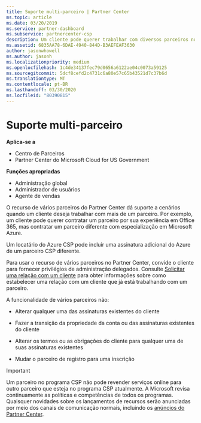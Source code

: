 ```yaml
---
title: Suporte multi-parceiro | Partner Center
ms.topic: article
ms.date: 03/20/2019
ms.service: partner-dashboard
ms.subservice: partnercenter-csp
description: Um cliente pode querer trabalhar com diversos parceiros no programa de Cloud Solution Provider especializados em diferentes serviços.
ms.assetid: 6835AA78-6DAE-4940-844D-B3AEFEAF3630
author: jasonwhowell
ms.author: jasonh
ms.localizationpriority: medium
ms.openlocfilehash: 1c4de34137fec79d0656a6122ae04c0073a59125
ms.sourcegitcommit: 5dcf8cefd2c4731c6a80e57c65b43521d7c37b6d
ms.translationtype: MT
ms.contentlocale: pt-BR
ms.lasthandoff: 03/30/2020
ms.locfileid: "80390815"
---
```

# <a name="multi-partner-support"></a>Suporte multi-parceiro

**Aplica-se a**

-  Centro de Parceiros
-  Partner Center do Microsoft Cloud for US Government

**Funções apropriadas**
-   Administração global
-   Administrador de usuários
-   Agente de vendas

O recurso de vários parceiros do Partner Center dá suporte a cenários quando um cliente deseja trabalhar com mais de um parceiro. Por exemplo, um cliente pode querer contratar um parceiro por sua experiência em Office 365, mas contratar um parceiro diferente com especialização em Microsoft Azure. 

Um locatário do Azure CSP pode incluir uma assinatura adicional do Azure de um parceiro CSP diferente.

Para usar o recurso de vários parceiros no Partner Center, convide o cliente para fornecer privilégios de administração delegados. Consulte [Solicitar uma relação com um cliente](request-a-relationship-with-a-customer.md) para obter informações sobre como estabelecer uma relação com um cliente que já está trabalhando com um parceiro.

A funcionalidade de vários parceiros não:

- Alterar qualquer uma das assinaturas existentes do cliente

- Fazer a transição da propriedade da conta ou das assinaturas existentes do cliente

- Alterar os termos ou as obrigações do cliente para qualquer uma de suas assinaturas existentes

- Mudar o parceiro de registro para uma inscrição

> [!IMPORTANT]  
> Um parceiro no programa CSP não pode revender serviços online para outro parceiro que esteja no programa CSP atualmente. A Microsoft revisa continuamente as políticas e competências de todos os programas. Quaisquer novidades sobre os lançamentos de recursos serão anunciadas por meio dos canais de comunicação normais, incluindo os [anúncios do Partner Center](https://partner.microsoft.com/pcv/announcements).






